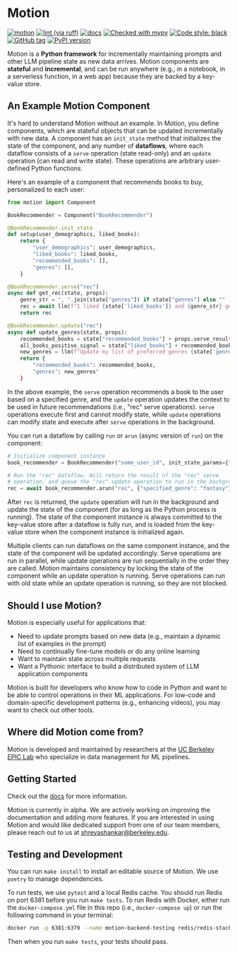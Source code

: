 # Motion

[![motion](https://github.com/dm4ml/motion/workflows/motion/badge.svg)](https://github.com/dm4ml/motion/actions?query=workflow:"motion")
[![lint (via ruff)](https://github.com/dm4ml/motion/workflows/lint/badge.svg)](https://github.com/dm4ml/motion/actions?query=workflow:"lint")
[![docs](https://github.com/dm4ml/motion/workflows/docs/badge.svg)](https://github.com/dm4ml/motion/actions?query=workflow:"docs")
[![Checked with mypy](http://www.mypy-lang.org/static/mypy_badge.svg)](http://mypy-lang.org/)
[![Code style: black](https://img.shields.io/badge/code%20style-black-000000.svg)](https://github.com/psf/black)
[![GitHub tag](https://img.shields.io/github/tag/dm4ml/motion?include_prereleases=&sort=semver&color=blue)](https://github.com/dm4ml/motion/releases/)
[![PyPI version](https://badge.fury.io/py/motion-python.svg?branch=main&kill_cache=1)](https://badge.fury.io/py/motion-python)

Motion is a **Python framework** for incrementally maintaining prompts and other LLM pipeline state as new data arrives. Motion components are **stateful** and **incremental**, and can be run anywhere (e.g., in a notebook, in a serverless function, in a web app) because they are backed by a key-value store.

## An Example Motion Component

It's hard to understand Motion without an example. In Motion, you define components, which are stateful objects that can be updated incrementally with new data. A component has an `init_state` method that initializes the state of the component, and any number of **dataflows**, where each dataflow consists of a `serve` operation (state read-only) and an `update` operation (can read and write state). These operations are arbitrary user-defined Python functions.

Here's an example of a component that recommends books to buy, personalized to each user:

```python
from motion import Component

BookRecommender = Component("BookRecommender")

@BookRecommender.init_state
def setup(user_demographics, liked_books):
    return {
        "user_demographics": user_demographics,
        "liked_books": liked_books,
        "recommended_books": [],
        "genres": [],
    }

@BookRecommender.serve("rec")
async def get_rec(state, props):
    genre_str = ", ".join(state["genres"]) if state["genres"] else ""
    rec = await llm(f"I liked {state['liked_books']} and {genre_str} genres. What book would you recommend me to read in the {props['specified_genre']} genre?")
    return rec

@BookRecommender.update("rec")
async def update_genres(state, props):
    recommended_books = state["recommended_books"] + props.serve_result
    all_books_positive_signal = state["liked_books"] + recommended_books
    new_genres = llm(f"Update my list of preferred genres {state['genres']} based on my book collection: {all_books_positive_signal}")
    return {
        "recommended_books": recommended_books,
        "genres": new_genres"
    }
```

In the above example, the `serve` operation recommends a book to the user based on a specified genre, and the `update` operation updates the context to be used in future recommendations (i.e., "rec" serve operations). `serve` operations execute first and cannot modify state, while `update` operations can modify state and execute after `serve` operations in the background.

You can run a dataflow by calling `run` or `arun` (async version of `run`) on the component:

```python
# Initialize component instance
book_recommender = BookRecommender("some_user_id", init_state_params={"user_demographics": "some_user_demographics", "liked_books": ["book1", "book2"]})

# Run the "rec" dataflow. Will return the result of the "rec" serve
# operation, and queue the "rec" update operation to run in the background.
rec = await book_recommender.arun("rec", {"specified_genre": "fantasy"})
```

After `rec` is returned, the `update` operation will run in the background and update the state of the component (for as long as the Python process is running). The state of the component instance is always committed to the key-value store after a dataflow is fully run, and is loaded from the key-value store when the component instance is initialized again.

Multiple clients can run dataflows on the same component instance, and the state of the component will be updated accordingly. Serve operations are run in parallel, while update operations are run sequentially in the order they are called. Motion maintains consistency by locking the state of the component while an update operation is running. Serve operations can run with old state while an update operation is running, so they are not blocked.

## Should I use Motion?

Motion is especially useful for applications that:

- Need to update prompts based on new data (e.g., maintain a dynamic list of examples in the prompt)
- Need to continually fine-tune models or do any online learning
- Want to maintain state across multiple requests
- Want a Pythonic interface to build a distributed system of LLM application components

Motion is built for developers who know how to code in Python and want to be able to control operations in their ML applications. For low-code and domain-specific development patterns (e.g., enhancing videos), you may want to check out other tools.

## Where did Motion come from?

Motion is developed and maintained by researchers at the [UC Berkeley EPIC Lab](https://epic.berkeley.edu) who specialize in data management for ML pipelines.

## Getting Started

Check out the [docs](https://dm4ml.github.io/motion/) for more information.

Motion is currently in alpha. We are actively working on improving the documentation and adding more features. If you are interested in using Motion and would like dedicated support from one of our team members, please reach out to us at [shreyashankar@berkeley.edu](mailto:shreyashankar@berkeley.edu).

## Testing and Development

You can run `make install` to install an editable source of Motion. We use `poetry` to manage dependencies.

To run tests, we use `pytest` and a local Redis cache. You should run Redis on port 6381 before you run `make tests`. To run Redis with Docker, either run the `docker-compose.yml` file in this repo (i.e., `docker-compose up`) or run the following command in your terminal:

```bash
docker run -p 6381:6379 --name motion-backend-testing redis/redis-stack-server:latest
```

Then when you run `make tests`, your tests should pass.
